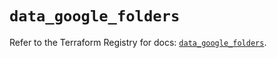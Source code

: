 # `data_google_folders`

Refer to the Terraform Registry for docs: [`data_google_folders`](https://registry.terraform.io/providers/hashicorp/google/5.45.2/docs/data-sources/folders).
